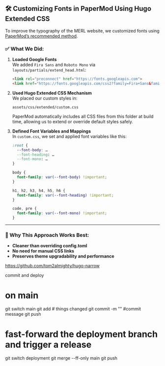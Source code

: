


## 🛠️ Customizing Fonts in PaperMod Using Hugo Extended CSS

To improve the typography of the MERL website, we customized fonts using [PaperMod’s recommended method](https://github.com/adityatelange/hugo-PaperMod/wiki/Features#extended-custom-css).

### ✅ What We Did:

1. **Loaded Google Fonts**  
   We added `Fira Sans` and `Roboto Mono` via `layouts/partials/extend_head.html`:
   ```html
   <link rel="preconnect" href="https://fonts.googleapis.com">
   <link href="https://fonts.googleapis.com/css2?family=Fira+Sans&family=Roboto+Mono&display=swap" rel="stylesheet">
   ```

2. **Used Hugo Extended CSS Mechanism**  
   We placed our custom styles in:
   ```
   assets/css/extended/custom.css
   ```
   PaperMod automatically includes all CSS files from this folder at build time, allowing us to extend or override default styles safely.

3. **Defined Font Variables and Mappings**  
   In `custom.css`, we set and applied font variables like this:
   ```css
   :root {
     --font-body: …
     --font-heading: …
     --font-mono: …
   }

   body {
     font-family: var(--font-body) !important;
   }

   h1, h2, h3, h4, h5, h6 {
     font-family: var(--font-heading) !important;
   }

   code, pre {
     font-family: var(--font-mono) !important;
   }
   ```

---

### 📌 Why This Approach Works Best:
- **Cleaner than overriding config.toml**
- **No need for manual CSS links**
- **Preserves theme upgradability and performance**

 https://github.com/tom2almighty/hugo-narrow


 commit and deploy


 # on main
git switch main
git add # things changed
git commit -m "" #commit message
git push

# fast-forward the deployment branch and trigger a release
git switch deployment
git merge --ff-only main
git push